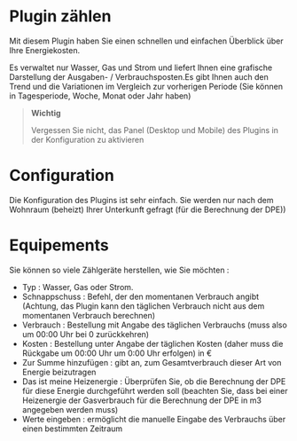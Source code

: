 # Plugin zählen

Mit diesem Plugin haben Sie einen schnellen und einfachen Überblick über Ihre Energiekosten.

Es verwaltet nur Wasser, Gas und Strom und liefert Ihnen eine grafische Darstellung der Ausgaben- / Verbrauchsposten.Es gibt Ihnen auch den Trend und die Variationen im Vergleich zur vorherigen Periode (Sie können in Tagesperiode, Woche, Monat oder Jahr haben)

> **Wichtig**
>
> Vergessen Sie nicht, das Panel (Desktop und Mobile) des Plugins in der Konfiguration zu aktivieren

# Configuration

Die Konfiguration des Plugins ist sehr einfach. Sie werden nur nach dem Wohnraum (beheizt) Ihrer Unterkunft gefragt (für die Berechnung der DPE))

# Equipements

Sie können so viele Zählgeräte herstellen, wie Sie möchten :

* Typ :  Wasser, Gas oder Strom.
* Schnappschuss : Befehl, der den momentanen Verbrauch angibt (Achtung, das Plugin kann den täglichen Verbrauch nicht aus dem momentanen Verbrauch berechnen)
* Verbrauch : Bestellung mit Angabe des täglichen Verbrauchs (muss also um 00:00 Uhr bei 0 zurückkehren)
* Kosten : Bestellung unter Angabe der täglichen Kosten (daher muss die Rückgabe um 00:00 Uhr um 0:00 Uhr erfolgen) in €
* Zur Summe hinzufügen : gibt an, zum Gesamtverbrauch dieser Art von Energie beizutragen
* Das ist meine Heizenergie : Überprüfen Sie, ob die Berechnung der DPE für diese Energie durchgeführt werden soll (beachten Sie, dass bei einer Heizenergie der Gasverbrauch für die Berechnung der DPE in m3 angegeben werden muss)
* Werte eingeben : ermöglicht die manuelle Eingabe des Verbrauchs über einen bestimmten Zeitraum
